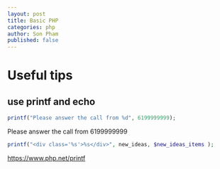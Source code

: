 ```yaml
---
layout: post
title: Basic PHP
categories: php
author: Son Pham
published: false
---
```


# Useful tips
## use printf and echo
```php
printf("Please answer the call from %d", 6199999999);
```
Please answer the call from 6199999999

```php
printf("<div class='%s'>%s</div>", new_ideas, $new_ideas_items );
```

https://www.php.net/printf







